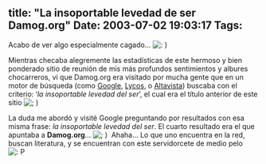 title: "La insoportable levedad de ser Damog.org"
Date: 2003-07-02 19:03:17
Tags: 
---
<p>Acabo de ver algo especialmente cagado&#8230; <img alt=": ) " src="http://web.archive.org/web/20030719200405/http://www.damog.org/blog/b2-img/smilies/icon_smile.gif"/></p>

<p>Mientras checaba alegremente las estadísticas de este hermoso y bien ponderado sitio de reunión de mis más profundos sentimientos y albures chocarreros, vi que Damog.org era visitado por mucha gente que en un motor de búsqueda (como <a href="http://web.archive.org/web/20030719200405/http://google.com/">Google</a>, <a href="http://web.archive.org/web/20030719200405/http://lycos.com/">Lycos</a>, o <a href="http://web.archive.org/web/20030719200405/http://altavista.com/">Altavista</a>) buscaba con el criterio: &#8216;<em>la insoportable levedad del ser</em>&#8217;, el cual era el título anterior de este sitio <img alt="; ) " src="http://web.archive.org/web/20030719200405/http://www.damog.org/blog/b2-img/smilies/icon_wink.gif"/></p>

<p>La duda me abordó y visité Google preguntando por resultados con esa misma frase: <em>la insoportable levedad del ser</em>. El cuarto resultado era el que apuntaba a <strong>Damog.org</strong>&#8230; <img alt="; ) " src="http://web.archive.org/web/20030719200405/http://www.damog.org/blog/b2-img/smilies/icon_wink.gif"/> Ahaha&#8230; Lo que uno encuentra en la red, buscan literatura, y se encuentran con este servidorcete de medio pelo <img alt=": P " src="http://web.archive.org/web/20030719200405/http://www.damog.org/blog/b2-img/smilies/icon_razz.gif"/></p>
